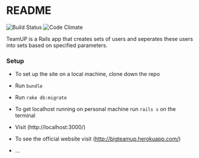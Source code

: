 # README


![Build Status](https://codeship.com/projects/9c9fcfc0-10ce-0135-2078-6a58c802fcf8/status?branch=master)
![Code Climate](https://codeclimate.com/github/bigorbach/teamup.png)

TeamUP is a Rails app that creates sets of users and seperates these users into sets based on specified parameters.

### Setup
* To set up the site on a local machine, clone down the repo
* Run `bundle`
* Run `rake db:migrate`
* To get localhost running on personal machine run `rails s` on the terminal

* Visit (http://localhost:3000/)

* To see the official website visit (http://bigteamup.herokuapp.com/)
* ...
